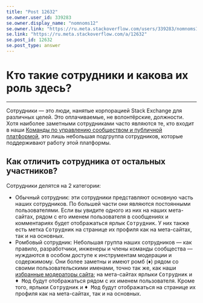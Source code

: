 ```yaml
---
title: "Post 12632"
se.owner.user_id: 339283
se.owner.display_name: "nomnoms12"
se.owner.link: "https://ru.meta.stackoverflow.com/users/339283/nomnoms12"
se.link: "https://ru.meta.stackoverflow.com/a/12632"
se.post_id: 12632
se.post_type: answer
---
```

<h1>Кто такие сотрудники и какова их роль здесь?</h1>
<hr />
<p>Сотрудники — это люди, нанятые корпорацией Stack Exchange для различных целей. Это оплачиваемые, не волонтёрские, должности. Хотя наиболее заметными сотрудниками часто являются те, кто входит в наши <a href="https://meta.stackexchange.com/questions/349266/the-community-teams-stack-exchange-and-how-we-work-together">Команды по управлению сообществом и публичной платформой</a>, это лишь небольшая подгруппа сотрудников, которые поддерживают работу этой платформы.</p>
<h2>Как отличить сотрудника от остальных участников?</h2>
<p>Сотрудники делятся на 2 категории:</p>
<ul>
<li>Обычный сотрудник: эти сотрудники представляют основную часть наших
сотрудников. По большей части они являются постоянными
пользователями. Если вы увидите одного из них на наших мета-сайтах,
рядом с его именем пользователя в сообщениях и комментариях будет
отображаться ярлык <kbd>Сотрудник</kbd>. У них также есть метка <kbd>Сотрудник</kbd> на
странице их профиля как на мета-сайтах, так и на основных.</li>
<li>Ромбовый сотрудник: Небольшая группа наших сотрудников — как правило,
разработчики, инженеры и члены команды сообщества — нуждаются в
особом доступе к инструментам модерации и содержимому. Они более
заметны и имеют ромб (♦) рядом со своими пользовательскими именами, точно
так же, как наши <a href="https://ru.stackoverflow.com/help/site-moderators">избранные модераторы сайта</a>; на мета-сайтах
ярлыки <kbd>Сотрудник</kbd> и <kbd>♦ Мод</kbd> будут отображаться рядом с их именем
пользователя. Кроме того, ярлыки <kbd>Сотрудник</kbd> и <kbd>♦ Мод</kbd> будут
отображаться на странице их профиля как на мета-сайтах, так и на
основных.</li>
</ul>
